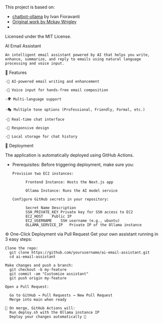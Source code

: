 This project is based on:
- [chatbot-ollama](https://github.com/ivanfioravanti/chatbot-ollama) by Ivan Fioravanti
- [Original work by Mckay Wrigley](https://github.com/mckaywrigley)
- 

Licensed under the MIT License.


AI Email Assistant

    An intelligent email assistant powered by AI that helps you write, enhance, summarize, and reply to emails using natural language     
    processing and voice input.

🚀 Features

    -🤖 AI-powered email writing and enhancement
    
    -🎤 Voice input for hands-free email composition
    
    -🌍 Multi-language support
    
    -🎭 Multiple tone options (Professional, Friendly, Formal, etc.)
    
    -💬 Real-time chat interface
    
    -📱 Responsive design
    
    -💾 Local storage for chat history


🔧 Deployment

The application is automatically deployed using GitHub Actions.

* Prerequisites:
    Before triggering deployment, make sure you:
    
      Provision two EC2 instances:
      
            Frontend Instance: Hosts the Next.js app
            
            Ollama Instance: Runs the AI model service
            
      Configure GitHub secrets in your repository:
      
            Secret Name	Description
            SSH_PRIVATE_KEY	Private key for SSH access to EC2
            EC2_HOST	Public IP
            EC2_USERNAME	SSH username (e.g., ubuntu)
            OLLAMA_SERVICE_IP	Private IP of the Ollama instance

⚙️ One-Click Deployment via Pull Request
  Get your own assistant running in 3 easy steps:
    
    Clone the repo:
      git clone https://github.com/yourusername/ai-email-assistant.git
      cd ai-email-assistant
    
    Make changes and push a branch:
      git checkout -b my-feature
      git commit -am "Customize assistant"
      git push origin my-feature
    
    Open a Pull Request:
    
      Go to GitHub → Pull Requests → New Pull Request
      Merge into main when ready
  
    🔁 On merge, GitHub Actions will:
      Run deploy.sh with the Ollama instance IP
      Deploy your changes automatically 🎉
    
